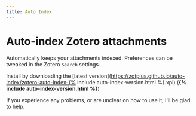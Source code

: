 ```yaml
---
title: Auto Index
---
```

# Auto-index Zotero attachments

Automatically keeps your attachments indexed. Preferences can be tweaked in the Zotero `Search` settings.

Install by downloading the [latest version](https://zotplus.github.io/auto-index/zotero-auto-index-{% include auto-index-version.html %}.xpi) (**{% include auto-index-version.html %}**)

If you experience any problems, or are unclear on how to use it, I'll be glad to [help](/support.html).
